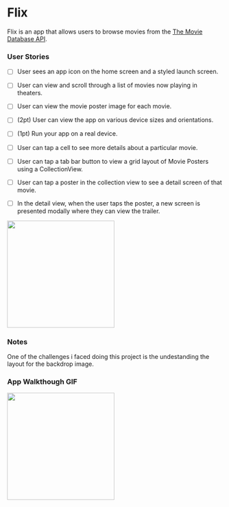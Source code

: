 # Flix
Flix is an app that allows users to browse movies from the [The Movie Database API](http://docs.themoviedb.apiary.io/#).

### User Stories
- [ ] User sees an app icon on the home screen and a styled launch screen.
- [ ] User can view and scroll through a list of movies now playing in theaters.
- [ ] User can view the movie poster image for each movie.


- [ ] (2pt) User can view the app on various device sizes and orientations.
- [ ] (1pt) Run your app on a real device.
- [ ] User can tap a cell to see more details about a particular movie.
- [ ] User can tap a tab bar button to view a grid layout of Movie Posters using a CollectionView.
- [ ]  User can tap a poster in the collection view to see a detail screen of that movie.
- [ ]  In the detail view, when the user taps the poster, a new screen is presented modally where they can view the trailer.


<img src="http://g.recordit.co/JY2GfRecpD.gif" width=250><br>

### Notes
One of the challenges i faced doing this project is the undestanding the layout for the backdrop image.





### App Walkthough GIF


<img src="http://g.recordit.co/PsvCDXjcHS.gif" width=250><br>

